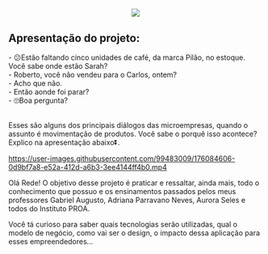 
<h1 align="center">
  <img src="https://readme-typing-svg.herokuapp.com?font=Outfit&size=33&duration=4500&color=E6872Cwidth=650&lines='Tecnologia+e+Logistica'."!"/>
</h1>

<h2>Apresentação do projeto:</h2>
- 😕Estão faltando cinco unidades de café, da marca Pilão, no estoque. Você sabe onde estão Sarah?
</br>
- Roberto, você não vendeu para o Carlos, ontem?
</br>
- Acho que não.
</br>
- Então aonde foi parar?
</br>
- 🙄Boa pergunta?
</br>
</br>

Esses são alguns dos principais diálogos das microempresas, quando o assunto é movimentação de produtos.
Você sabe o porquê isso acontece?
Explico na apresentação abaixo⏬.

https://user-images.githubusercontent.com/99483009/176084606-0d9bf7a8-e52a-412d-a6b3-3ee4144ff4b0.mp4

Olá Rede!
O objetivo desse projeto é praticar e ressaltar, ainda mais, todo o conhecimento que possuo e os ensinamentos passados pelos meus professores Gabriel Augusto, Adriana Parravano Neves, Aurora Seles e todos do Instituto PROA.

Você tá curioso para saber quais tecnologias serão utilizadas, qual o modelo de negócio, como vai ser o design, o impacto dessa aplicação para esses empreendedores... 

